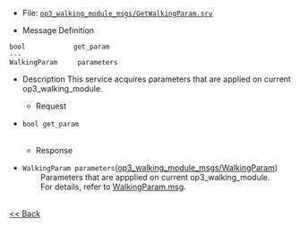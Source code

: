 - File: [`op3_walking_module_msgs/GetWalkingParam.srv`]

- Message Definition
 ```
 bool	         get_param
 ---
 WalkingParam     parameters
 ```

- Description
This service acquires parameters that are applied on current op3_walking_module.  

  - Request  
* `bool get_param`   
&emsp;&emsp;

  - Response
* `WalkingParam parameters`([op3_walking_module_msgs/WalkingParam](op3_WalkingParam.msg))   
&emsp;&emsp; Parameters that are appplied on current op3_walking_module.   
&emsp;&emsp; For details, refer to [WalkingParam.msg](op3_WalkingParam.msg).  

<br>[&lt;&lt; Back](op3_walking_module_msgs.md)

[`op3_walking_module_msgs/GetWalkingParam.srv`]:(https://github.com/ROBOTIS-GIT/ROBOTIS-OP3-msgs/blob/master/op3_walking_module_msgs/srv/GetWalkingParam.srv)

